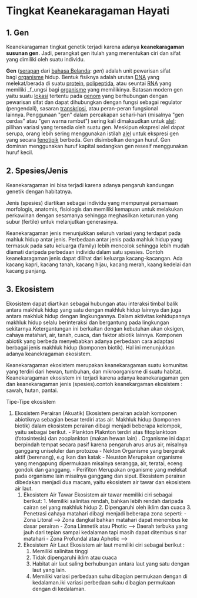 # Tingkat Keanekaragaman Hayati
## 1. Gen
Keanekaragaman tingkat genetik terjadi karena adanya **keanekaragaman susunan gen**. Jadi, perangkat gen itulah yang menentukan ciri dan sifat yang dimiliki oleh suatu individu.

**Gen** ([serapan](https://id.wikipedia.org/wiki/Kata_serapan_dalam_bahasa_Indonesia "Kata serapan dalam bahasa Indonesia") dari [bahasa Belanda](https://id.wikipedia.org/wiki/Bahasa_Belanda "Bahasa Belanda"): _gen_) adalah unit pewarisan sifat bagi [organisme](https://id.wikipedia.org/wiki/Organisme "Organisme") hidup. Bentuk fisiknya adalah urutan [DNA](https://id.wikipedia.org/wiki/DNA "DNA") yang melekat/berada di suatu [protein](https://id.wikipedia.org/wiki/Protein "Protein"), [polipeptida](https://id.wikipedia.org/wiki/Polipeptida "Polipeptida"), atau seuntai [RNA](https://id.wikipedia.org/wiki/RNA "RNA") yang memiliki _f_ungsi bagi [organisme](https://id.wikipedia.org/wiki/Organisme "Organisme") yang memilikinya. Batasan modern gen yaitu suatu [lokasi](https://id.wikipedia.org/wiki/Lokus_\(genetika\) "Lokus (genetika)") tertentu pada [genom](https://id.wikipedia.org/wiki/Genom "Genom") yang berhubungan dengan pewarisan sifat dan dapat dihubungkan dengan fungsi sebagai regulator (pengendali), sasaran [transkripsi](https://id.wikipedia.org/wiki/Transkripsi "Transkripsi"), atau peran-peran fungsional lainnya. Penggunaan "gen" dalam percakapan sehari-hari (misalnya "gen cerdas" atau "gen warna rambut") sering kali dimaksudkan untuk [alel](https://id.wikipedia.org/wiki/Alel "Alel"): pilihan variasi yang tersedia oleh suatu gen. Meskipun ekspresi alel dapat serupa, orang lebih sering menggunakan istilah [alel](https://id.wikipedia.org/wiki/Alel "Alel") untuk ekspresi gen yang secara [fenotipik](https://id.wikipedia.org/wiki/Fenotipe "Fenotipe") berbeda. Gen disimbolkan dengan huruf. Gen dominan menggunakan huruf kapital sedangkan gen resesif menggunakan huruf kecil.

## 2. Spesies/Jenis
Keanekaragaman ini bisa terjadi karena adanya pengaruh kandungan genetik dengan habitatnya.

Jenis (spesies) diartikan sebagai individu yang mempunyai persamaan morfologis, anatomis, fisiologis dan memiliki kemapuan untuk melakukan perkawinan dengan sesamanya sehingga meghasilkan keturunan yang subur (fertile) untuk melanjutkan generasinya.

Keanekaragaman jenis menunjukkan seluruh variasi yang terdapat pada mahluk hidup antar jenis. Perbedaan antar jenis pada mahluk hidup yang termasuk pada satu keluarga (family) lebih mencolok sehingga lebih mudah diamati daripada perbedaan individu dalam satu spesies. Contoh keanekaragaman jenis dapat dilihat dari keluarga kacang-kacangan. Ada kacang kapri, kacang tanah, kacang hijau, kacang merah, kaang kedelai dan kacang panjang.


## 3. Ekosistem
Ekosistem dapat diartikan sebagai hubungan atau interaksi timbal balik antara makhluk hidup yang satu dengan makhluk hidup lainnya dan juga antara makhluk hidup dengan lingkungannya. Dalam aktivitas kehidupannya makhluk hidup selalu berinteraksi dan bergantung pada lingkungan sekitarnya.Ketergantungan ini berkaitan dengan kebutuhan akan oksigen, cahaya matahari, air, tanah, cuaca, dan faktor abiotik lainnya. Komponen abiotik yang berbeda menyebabkan adanya perbedaan cara adaptasi berbagai jenis makhluk hidup (komponen biotik). Hal ini menunjukkan adanya keanekragaman ekosistem.

Keanekaragaman ekosistem merupakan keanekaragaman suatu komunitas yang terdiri dari hewan, tumbuhan, dan mikroorganisme di suatu habitat. Keanekaragaman ekosistem ini terjadi karena adanya keanekaragaman gen dan keanekaragaman jenis (spesies).contoh keanekargaman ekosistem : sawah, hutan, pantai.

Tipe-Tipe ekosistem
1. Ekosistem Perairan (Akuatik)
	Ekosistem perairan adalah komponen abiotiknya sebagian besar terdiri atas air. Makhluk hidup (komponen biotik) dalam ekosistem perairan dibagi menjadi beberapa kelompok, yaitu sebagai berikut.
		- Plankton 
		 Plaknton terdiri atas fitoplanktoon (fotosintesis) dan zooplankton (makan hewan lain) . Organisme ini dapat berpindah tempat secara pasif karena pengaruh arus arus air, misalnya ganggang uniseluler dan protozoa
		- Nekton
		Organisme yang bergerak aktif (berenang), e.g ikan dan katak
		- Neuston
		Merupakan organisme yang mengapung dipermukaan misalnya serangga, air, teratai, eceng gondok dan ganggang.
		- Perifiton
		Merupakan organisme yang melekat pada organisme lain misalnya ganggang dan siput.
	Ekosistem perairan dibedakan menjadi dua macam, yaitu ekosistem air tawar dan ekosistem air laut.
	1. Ekosistem Air Tawar
		Ekosistem air tawar memiliki ciri sebagai berikut:
			1. Memiliki salinitas rendah, bahkan lebih rendah daripada cairan sel yang makhluk hidup
			2. Dipengaruhi oleh iklim dan cuaca
			3. Penetrasi cahaya matahari dibagi menjadi beberapa zona seperti:
				- Zona Litoral --> Zona dangkal bahkan matahari dapat menembus ke dasar perairan
				- Zona Limnetik atau Photic --> Daerah terbuka yang jauh dari tepian sampai kedalaman tapi masih dapat ditembus sinar matahari
				- Zona Profundal atau Aphotic --> 
	2. Ekosistem Air Laut
	Ekosistem air laut memiliki ciri sebagai berikut :
		1. Memiliki salinitas tinggi
		2. Tidak dipengaruhi iklim atau cuaca
		3. Habitat air laut saling berhubungan antara laut yang satu dengan laut yang lain.
		4. Memiliki variasi perbedaan suhu dibagian permukaan dengan di kedalaman.iki variasi perbedaan suhu dibagian permukaan dengan di kedalaman.